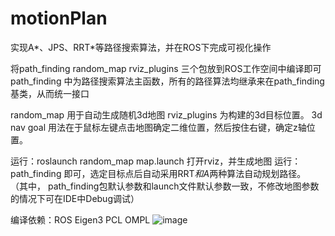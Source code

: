 # motionPlan
实现A*、JPS、RRT*等路径搜索算法，并在ROS下完成可视化操作

将path_finding random_map rviz_plugins 三个包放到ROS工作空间中编译即可
path_finding 中为路径搜索算法主函数，所有的路径算法均继承来在path_finding基类，从而统一接口

random_map 用于自动生成随机3d地图
rviz_plugins 为构建的3d目标位置。
3d nav goal 用法在于鼠标左键点击地图确定二维位置，然后按住右键，确定z轴位置。

运行：roslaunch random_map map.launch 打开rviz，并生成地图
运行：path_finding 即可，选定目标点后自动采用RRT*和A*两种算法自动规划路径。
（其中， path_finding包默认参数和launch文件默认参数一致，不修改地图参数的情况下可在IDE中Debug调试）

编译依赖：ROS
	Eigen3
	PCL
	OMPL
![image](https://github.com/linyicheng1/motionPlan/tree/master/src/random_map/path.png)
